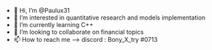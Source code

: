 - 👋 Hi, I’m @Paulux31
- 👀 I’m interested in quantitative research and models implementation
- 🌱 I’m currently learning C++
- 💞️ I’m looking to collaborate on financial topics
- 📫 How to reach me --> discord : Bony_X_try #0713

<!---
Paulux31/Paulux31 is a ✨ special ✨ repository because its `README.md` (this file) appears on your GitHub profile.
You can click the Preview link to take a look at your changes.
--->
